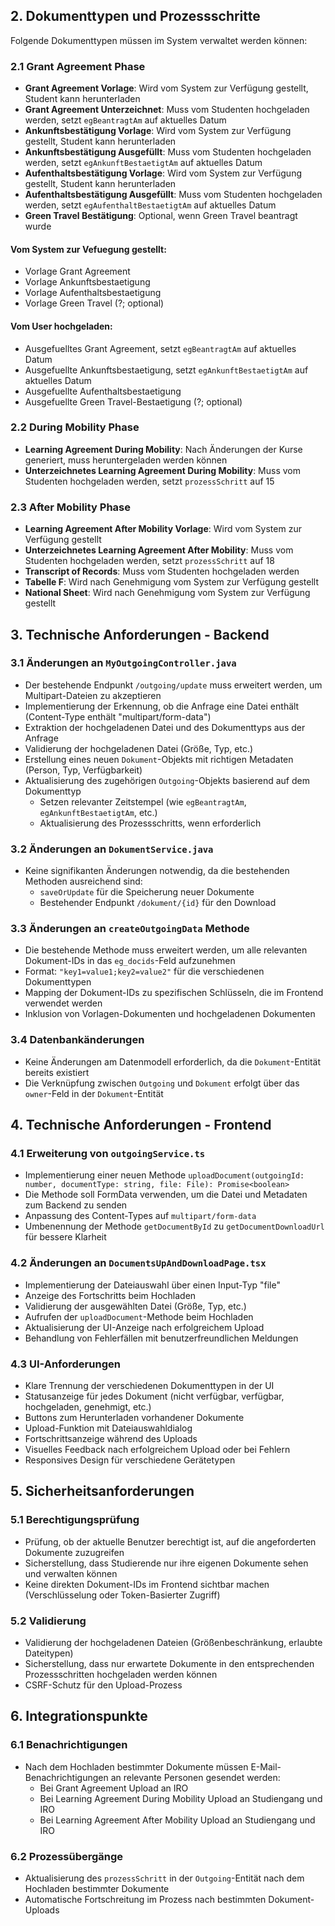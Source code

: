 ## 2. Dokumenttypen und Prozessschritte

Folgende Dokumenttypen müssen im System verwaltet werden können:

### 2.1 Grant Agreement Phase

- **Grant Agreement Vorlage**: Wird vom System zur Verfügung gestellt, Student kann herunterladen
- **Grant Agreement Unterzeichnet**: Muss vom Studenten hochgeladen werden, setzt `egBeantragtAm` auf aktuelles Datum
- **Ankunftsbestätigung Vorlage**: Wird vom System zur Verfügung gestellt, Student kann herunterladen
- **Ankunftsbestätigung Ausgefüllt**: Muss vom Studenten hochgeladen werden, setzt `egAnkunftBestaetigtAm` auf aktuelles Datum
- **Aufenthaltsbestätigung Vorlage**: Wird vom System zur Verfügung gestellt, Student kann herunterladen
- **Aufenthaltsbestätigung Ausgefüllt**: Muss vom Studenten hochgeladen werden, setzt `egAufenthaltBestaetigtAm` auf aktuelles Datum
- **Green Travel Bestätigung**: Optional, wenn Green Travel beantragt wurde

#### Vom System zur Vefuegung gestellt:
- Vorlage Grant Agreement
- Vorlage Ankunftsbestaetigung
- Vorlage Aufenthaltsbestaetigung
- Vorlage Green Travel (?; optional)

#### Vom User hochgeladen:
- Ausgefuelltes Grant Agreement, setzt `egBeantragtAm` auf aktuelles Datum
- Ausgefuellte Ankunftsbestaetigung, setzt `egAnkunftBestaetigtAm` auf aktuelles Datum
- Ausgefuellte Aufenthaltsbestaetigung
- Ausgefuellte Green Travel-Bestaetigung (?; optional)


### 2.2 During Mobility Phase

- **Learning Agreement During Mobility**: Nach Änderungen der Kurse generiert, muss heruntergeladen werden können
- **Unterzeichnetes Learning Agreement During Mobility**: Muss vom Studenten hochgeladen werden, setzt `prozessSchritt` auf 15

### 2.3 After Mobility Phase

- **Learning Agreement After Mobility Vorlage**: Wird vom System zur Verfügung gestellt
- **Unterzeichnetes Learning Agreement After Mobility**: Muss vom Studenten hochgeladen werden, setzt `prozessSchritt` auf 18
- **Transcript of Records**: Muss vom Studenten hochgeladen werden
- **Tabelle F**: Wird nach Genehmigung vom System zur Verfügung gestellt
- **National Sheet**: Wird nach Genehmigung vom System zur Verfügung gestellt

## 3. Technische Anforderungen - Backend

### 3.1 Änderungen an `MyOutgoingController.java`

- Der bestehende Endpunkt `/outgoing/update` muss erweitert werden, um Multipart-Dateien zu akzeptieren
- Implementierung der Erkennung, ob die Anfrage eine Datei enthält (Content-Type enthält "multipart/form-data")
- Extraktion der hochgeladenen Datei und des Dokumenttyps aus der Anfrage
- Validierung der hochgeladenen Datei (Größe, Typ, etc.)
- Erstellung eines neuen `Dokument`-Objekts mit richtigen Metadaten (Person, Typ, Verfügbarkeit)
- Aktualisierung des zugehörigen `Outgoing`-Objekts basierend auf dem Dokumenttyp
    - Setzen relevanter Zeitstempel (wie `egBeantragtAm`, `egAnkunftBestaetigtAm`, etc.)
    - Aktualisierung des Prozessschritts, wenn erforderlich

### 3.2 Änderungen an `DokumentService.java`

- Keine signifikanten Änderungen notwendig, da die bestehenden Methoden ausreichend sind:
    - `saveOrUpdate` für die Speicherung neuer Dokumente
    - Bestehender Endpunkt `/dokument/{id}` für den Download

### 3.3 Änderungen an `createOutgoingData` Methode

- Die bestehende Methode muss erweitert werden, um alle relevanten Dokument-IDs in das `eg_docids`-Feld aufzunehmen
- Format: `"key1=value1;key2=value2"` für die verschiedenen Dokumenttypen
- Mapping der Dokument-IDs zu spezifischen Schlüsseln, die im Frontend verwendet werden
- Inklusion von Vorlagen-Dokumenten und hochgeladenen Dokumenten

### 3.4 Datenbankänderungen

- Keine Änderungen am Datenmodell erforderlich, da die `Dokument`-Entität bereits existiert
- Die Verknüpfung zwischen `Outgoing` und `Dokument` erfolgt über das `owner`-Feld in der `Dokument`-Entität

## 4. Technische Anforderungen - Frontend

### 4.1 Erweiterung von `outgoingService.ts`

- Implementierung einer neuen Methode `uploadDocument(outgoingId: number, documentType: string, file: File): Promise<boolean>`
- Die Methode soll FormData verwenden, um die Datei und Metadaten zum Backend zu senden
- Anpassung des Content-Types auf `multipart/form-data`
- Umbenennung der Methode `getDocumentById` zu `getDocumentDownloadUrl` für bessere Klarheit

### 4.2 Änderungen an `DocumentsUpAndDownloadPage.tsx`

- Implementierung der Dateiauswahl über einen Input-Typ "file"
- Anzeige des Fortschritts beim Hochladen
- Validierung der ausgewählten Datei (Größe, Typ, etc.)
- Aufrufen der `uploadDocument`-Methode beim Hochladen
- Aktualisierung der UI-Anzeige nach erfolgreichem Upload
- Behandlung von Fehlerfällen mit benutzerfreundlichen Meldungen

### 4.3 UI-Anforderungen

- Klare Trennung der verschiedenen Dokumenttypen in der UI
- Statusanzeige für jedes Dokument (nicht verfügbar, verfügbar, hochgeladen, genehmigt, etc.)
- Buttons zum Herunterladen vorhandener Dokumente
- Upload-Funktion mit Dateiauswahldialog
- Fortschrittsanzeige während des Uploads
- Visuelles Feedback nach erfolgreichem Upload oder bei Fehlern
- Responsives Design für verschiedene Gerätetypen

## 5. Sicherheitsanforderungen

### 5.1 Berechtigungsprüfung

- Prüfung, ob der aktuelle Benutzer berechtigt ist, auf die angeforderten Dokumente zuzugreifen
- Sicherstellung, dass Studierende nur ihre eigenen Dokumente sehen und verwalten können
- Keine direkten Dokument-IDs im Frontend sichtbar machen (Verschlüsselung oder Token-Basierter Zugriff)

### 5.2 Validierung

- Validierung der hochgeladenen Dateien (Größenbeschränkung, erlaubte Dateitypen)
- Sicherstellung, dass nur erwartete Dokumente in den entsprechenden Prozessschritten hochgeladen werden können
- CSRF-Schutz für den Upload-Prozess

## 6. Integrationspunkte

### 6.1 Benachrichtigungen

- Nach dem Hochladen bestimmter Dokumente müssen E-Mail-Benachrichtigungen an relevante Personen gesendet werden:
    - Bei Grant Agreement Upload an IRO
    - Bei Learning Agreement During Mobility Upload an Studiengang und IRO
    - Bei Learning Agreement After Mobility Upload an Studiengang und IRO

### 6.2 Prozessübergänge

- Aktualisierung des `prozessSchritt` in der `Outgoing`-Entität nach dem Hochladen bestimmter Dokumente
- Automatische Fortschreitung im Prozess nach bestimmten Dokument-Uploads